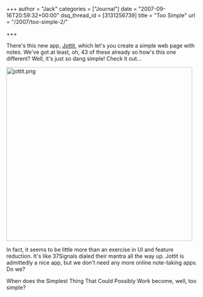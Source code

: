 +++
author = "Jack"
categories = ["Journal"]
date = "2007-09-16T20:59:32+00:00"
dsq_thread_id = [3131256739]
title = "Too Simple"
url = "/2007/too-simple-2/"

+++

There's this new app, [Jottit][1], which let's you create a simple web page with notes. We've got at least, oh, 43 of these already so how's this one different? Well, it's just so dang simple! Check it out&#8230; 


<img src="/files/jottit.png" alt="jottit.png" border="0" width="486" height="454" /> 

In fact, it seems to be little more than an exercise in UI and feature reduction. It's like 37Signals dialed their mantra all the way up. Jottit is admittedly a nice app, but we don't need any more online note-taking apps. Do we? 

When does the Simplest Thing That Could Possibly Work become, well, too simple?

 [1]: http://jottit.com/